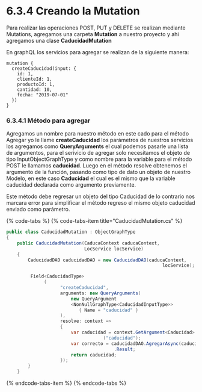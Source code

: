# 6.3.4 Creando la Mutation

Para realizar las operaciones POST, PUT y DELETE se realizan mediante Mutations, agregamos una carpeta **Mutation** a nuestro proyecto y ahi agregamos una clase **CaducidadMutation**

En graphQL los servicios para agregar se realizan de la siguiente manera:

```text
mutation {
  createCaducidad(input: {
    id: 1,
    clienteId: 1,
    productoId: 1,
    cantidad: 10,
    fecha: "2019-07-01"
  })
}
```

### **6.3.4.1 Método para agregar**

Agregamos un nombre para nuestro método en este cado para el método Agregar yo le llame **createCaducidad** los parámetros de nuestros servicios los agregamos como **QueryArguments**  el cual podemos pasarle una lista de argumentos, para el serivicio de agregar solo necesitamos el objeto de tipo InputObjectGraphType y como nombre para la variable para el método POST le llamamos **caducidad**. Luego en el método resolve obtenemos el argumento de la función, pasando como tipo de dato un objeto de nuestro Modelo, en este caso **Caducidad** el cual es el mismo que la variable caducidad declarada como argumento previamente. 

Este método debe regresar un objeto del tipo Caducidad de lo contrario nos marcara error para simplificar el método regreso el mismo objeto caducidad enviado como parámetro.

{% code-tabs %}
{% code-tabs-item title="CaducidadMutation.cs" %}
```csharp
public class CaducidadMutation : ObjectGraphType
{
    public CaducidadMutation(CaducaContext caducaContext, 
                             LocService locService)
    {
        CaducidadDAO caducidadDAO = new CaducidadDAO(caducaContext, 
                                                          locService);

         Field<CaducidadType>
              (
                    "createCaducidad",
                    arguments: new QueryArguments(
                        new QueryArgument
                        <NonNullGraphType<CaducidadInputType>> 
                           { Name = "caducidad" }
                    ),
                    resolve: context =>
                    {
                        var caducidad = context.GetArgument<Caducidad>
                                    ("caducidad");
                        var correcto = caducidadDAO.AgregarAsync(caducidad)
                                        .Result;
                        return caducidad;
                    });
        }
    }

```
{% endcode-tabs-item %}
{% endcode-tabs %}

